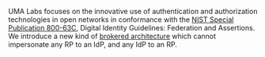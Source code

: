 UMA Labs focuses on the innovative use of authentication and authorization technologies in open networks in conformance with the [NIST Special Publication 800-63C](https://pages.nist.gov/800-63-3/sp800-63c.html), Digital Identity Guidelines: Federation and Assertions. We introduce a new kind of [brokered architecture](https://github.com/umalabs/identity-propagator) which cannot impersonate any RP to an IdP, and any IdP to an RP.
